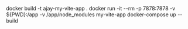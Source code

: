 docker build -t ajay-my-vite-app .
docker run -it --rm -p 7878:7878 -v ${PWD}:/app -v /app/node_modules my-vite-app
docker-compose up --build
